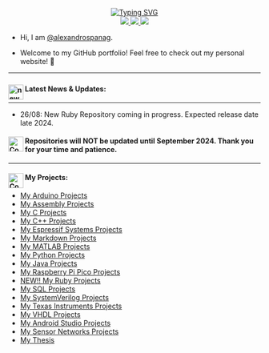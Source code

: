 <p align="center">
<a href="https://github.com/alexandrospanag">
    

    
    
<img src="https://readme-typing-svg.demolab.com?font=Georgia&size=18&duration=1500&pause=1000&multiline=true&width=500&height=80&lines=Alexandros+Panagiotakopoulos;IoT+Developer+%7C+Embedded+Software+Engineer;+Middleware+Engineer+%7C+Hardware+Engineer+%7C+Programmer" alt="Typing SVG" />
</a>
<br/>

<a href="https://github.com/AlexandrosPanag?tab=followers">
    <img src="https://img.shields.io/github/followers/alexandrospanag?style=for-the-badge">    
</a> 
    
<a href="https://alexandrospanag.github.io">
    <img src="https://img.shields.io/website?style=for-the-badge&up_color=blue&up_message=UP&url=https%3A%2F%2Falexandrospanag.github.io">
</a>

    
<a href="https://www.linkedin.com/in/αλέξανδρος-παναγιωτακόπουλος/">
    <img src="https://img.shields.io/badge/LinkedIn-0077B5?style=for-the-badge&logo=linkedin&logoColor=white">
</a>

<!---
<a href='https://scholar.google.com/citations?hl=en&user=dPClR8UAAAAJ' target="_blank">
    <img alt='GoogleScholar' src='https://img.shields.io/badge/Scholar-100000?style=for-the-badge&logo=GoogleScholar&logoColor=white&&color=0181FF'>
</a>
!-->



</p>


* Hi, I am [@alexandrospanag](https://github.com/alexandrospanag).
  
*  Welcome to my GitHub portfolio! Feel free to check out my personal website! 👋



---

###  <h4 align="left"> <img align="left" alt="news" width="30" src="https://i.giphy.com/media/jInvy4bbeCXuUtl4Sk/giphy.webp"> Latest News & Updates: </h4>
---

* 26/08: New Ruby Repository coming in progress. Expected release date late 2024. 

 <h4 align="left"> <img align="left" alt="Coding" width="30" src="https://i.giphy.com/media/MaEHwVOESdbRwrF971/giphy.webp">Repositories will NOT be updated until September 2024. Thank you for your time and patience. </h4>





[github]: https://alexandrospanag.github.io
[linkedin]: https://www.linkedin.com/in/αλέξανδρος-παναγιωτακόπουλος/




</p>



---
 <h4 align="left"> <img align="left" alt="Coding" width="30" src="https://i.giphy.com/media/3BBv1D4AFbJkY/giphy.webp">My Projects: </h4>


<!-- BLOG-POST-LIST:START -->

- [My Arduino Projects](https://github.com/AlexandrosPanag/My_Arduino_Projects)
- [My Assembly Projects](https://github.com/AlexandrosPanag/My_Assembly_Projects)
- [My C Projects](https://github.com/AlexandrosPanag/My_C_Projects)
- [My C++ Projects](https://github.com/AlexandrosPanag/My_CPlusPlus_Projects)
- [My Espressif Systems Projects](https://github.com/AlexandrosPanag/My_Espressif_Projects)
- [My Markdown Projects](https://github.com/AlexandrosPanag/My_Markdown_Projects)
- [My MATLAB Projects](https://github.com/AlexandrosPanag/My_MATLAB_Projects)
- [My Python Projects](https://github.com/AlexandrosPanag/My_Python_Projects)
- [My Java Projects](https://github.com/AlexandrosPanag/My_Java_Projects)
- [My Raspberry Pi Pico Projects](https://github.com/AlexandrosPanag/My_Raspberry_Pi_Pico_Projects)
- [NEW!! My Ruby Projects](https://github.com/AlexandrosPanag/My_Ruby_Projects)
- [My SQL Projects](https://github.com/AlexandrosPanag/My_SQL_Projects)
- [My SystemVerilog Projects](https://github.com/AlexandrosPanag/My_SystemVerilog_Projects)
- [My Texas Instruments Projects](https://github.com/AlexandrosPanag/My_TI_Projects)
- [My VHDL Projects](https://github.com/AlexandrosPanag/My_VHDL_Projects)
- [My Android Studio Projects](https://github.com/AlexandrosPanag/My_Android_Studio_Projects)
- [My Sensor Networks Projects](https://github.com/AlexandrosPanag/Sensor_Networks_Bluetooth_Project)
- [My Thesis](https://github.com/AlexandrosPanag/My_Thesis)








